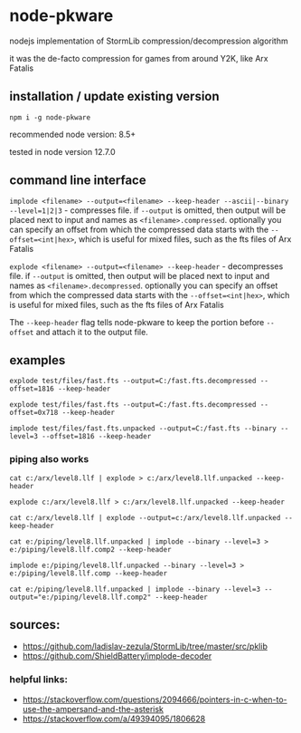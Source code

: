 # node-pkware

nodejs implementation of StormLib compression/decompression algorithm

it was the de-facto compression for games from around Y2K, like Arx Fatalis

## installation / update existing version

`npm i -g node-pkware`

recommended node version: 8.5+

tested in node version 12.7.0

## command line interface

`implode <filename> --output=<filename> --keep-header --ascii|--binary --level=1|2|3` - compresses file.
if `--output` is omitted, then output will be placed next to input and names as `<filename>.compressed`.
optionally you can specify an offset from which the compressed data starts with the `--offset=<int|hex>`,
which is useful for mixed files, such as the fts files of Arx Fatalis

`explode <filename> --output=<filename> --keep-header` - decompresses file. if `--output` is omitted, then
output will be placed next to input and names as `<filename>.decompressed`. optionally you can
specify an offset from which the compressed data starts with the `--offset=<int|hex>`, which is useful
for mixed files, such as the fts files of Arx Fatalis

The `--keep-header` flag tells node-pkware to keep the portion before `--offset` and attach it to the
output file.

## examples

`explode test/files/fast.fts --output=C:/fast.fts.decompressed --offset=1816 --keep-header`

`explode test/files/fast.fts --output=C:/fast.fts.decompressed --offset=0x718 --keep-header`

`implode test/files/fast.fts.unpacked --output=C:/fast.fts --binary --level=3 --offset=1816 --keep-header`

### piping also works

`cat c:/arx/level8.llf | explode > c:/arx/level8.llf.unpacked --keep-header`

`explode c:/arx/level8.llf > c:/arx/level8.llf.unpacked --keep-header`

`cat c:/arx/level8.llf | explode --output=c:/arx/level8.llf.unpacked --keep-header`


`cat e:/piping/level8.llf.unpacked | implode --binary --level=3 > e:/piping/level8.llf.comp2 --keep-header`

`implode e:/piping/level8.llf.unpacked --binary --level=3 > e:/piping/level8.llf.comp --keep-header`

`cat e:/piping/level8.llf.unpacked | implode --binary --level=3 --output="e:/piping/level8.llf.comp2" --keep-header`

## sources:

* https://github.com/ladislav-zezula/StormLib/tree/master/src/pklib
* https://github.com/ShieldBattery/implode-decoder

### helpful links:

* https://stackoverflow.com/questions/2094666/pointers-in-c-when-to-use-the-ampersand-and-the-asterisk
* https://stackoverflow.com/a/49394095/1806628
